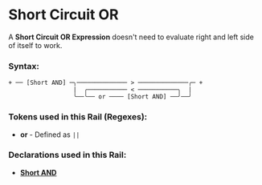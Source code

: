 
# Short Circuit OR

A **Short Circuit OR Expression** doesn't need
to evaluate right and left side of itself to work.

### Syntax:

    + ── [Short AND] ─╮────────────── > ──────────────╭─ +
                      |  ╭─────────── < ───────────╮  |
                      ╰──╰── or ──── [Short AND] ──╯──╯

### Tokens used in this Rail (Regexes):

- **or** - Defined as `||`

### Declarations used in this Rail:

- [**Short AND**](EX-Short-AND.md)
